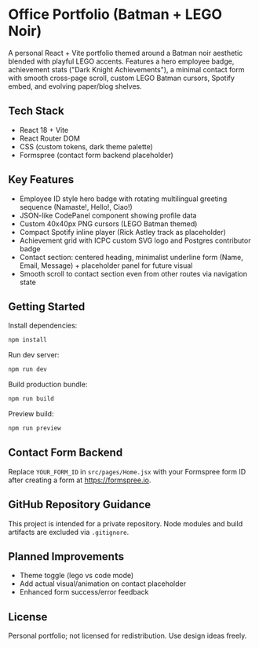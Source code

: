 # Office Portfolio (Batman + LEGO Noir)

A personal React + Vite portfolio themed around a Batman noir aesthetic blended with playful LEGO accents. Features a hero employee badge, achievement stats ("Dark Knight Achievements"), a minimal contact form with smooth cross-page scroll, custom LEGO Batman cursors, Spotify embed, and evolving paper/blog shelves.

## Tech Stack
- React 18 + Vite
- React Router DOM
- CSS (custom tokens, dark theme palette)
- Formspree (contact form backend placeholder)

## Key Features
- Employee ID style hero badge with rotating multilingual greeting sequence (Namaste!, Hello!, Ciao!)
- JSON-like CodePanel component showing profile data
- Custom 40x40px PNG cursors (LEGO Batman themed)
- Compact Spotify inline player (Rick Astley track as placeholder)
- Achievement grid with ICPC custom SVG logo and Postgres contributor badge
- Contact section: centered heading, minimalist underline form (Name, Email, Message) + placeholder panel for future visual
- Smooth scroll to contact section even from other routes via navigation state

## Getting Started
Install dependencies:

```powershell
npm install
```

Run dev server:

```powershell
npm run dev
```

Build production bundle:

```powershell
npm run build
```

Preview build:

```powershell
npm run preview
```

## Contact Form Backend
Replace `YOUR_FORM_ID` in `src/pages/Home.jsx` with your Formspree form ID after creating a form at https://formspree.io.

## GitHub Repository Guidance
This project is intended for a private repository. Node modules and build artifacts are excluded via `.gitignore`.

## Planned Improvements
- Theme toggle (lego vs code mode)
- Add actual visual/animation on contact placeholder
- Enhanced form success/error feedback

## License
Personal portfolio; not licensed for redistribution. Use design ideas freely.
